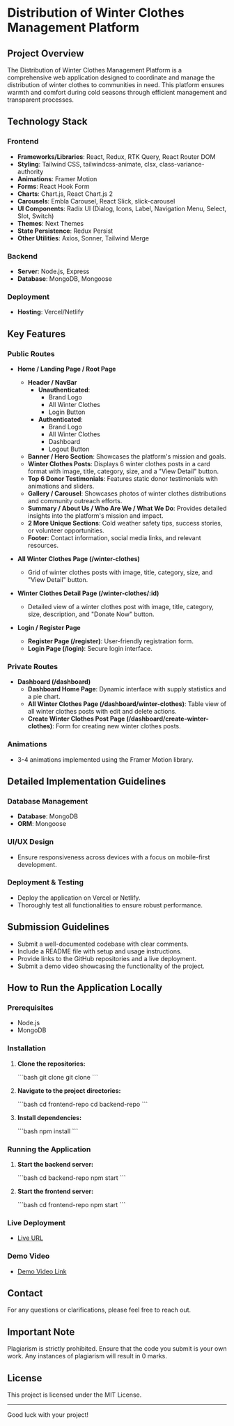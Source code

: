 
# Distribution of Winter Clothes Management Platform

## Project Overview

The Distribution of Winter Clothes Management Platform is a comprehensive web application designed to coordinate and manage the distribution of winter clothes to communities in need. This platform ensures warmth and comfort during cold seasons through efficient management and transparent processes.

## Technology Stack

### Frontend

- **Frameworks/Libraries**: React, Redux, RTK Query, React Router DOM
- **Styling**: Tailwind CSS, tailwindcss-animate, clsx, class-variance-authority
- **Animations**: Framer Motion
- **Forms**: React Hook Form
- **Charts**: Chart.js, React Chart.js 2
- **Carousels**: Embla Carousel, React Slick, slick-carousel
- **UI Components**: Radix UI (Dialog, Icons, Label, Navigation Menu, Select, Slot, Switch)
- **Themes**: Next Themes
- **State Persistence**: Redux Persist
- **Other Utilities**: Axios, Sonner, Tailwind Merge

### Backend

- **Server**: Node.js, Express
- **Database**: MongoDB, Mongoose

### Deployment

- **Hosting**: Vercel/Netlify

## Key Features

### Public Routes

- **Home / Landing Page / Root Page**
  - **Header / NavBar**
    - **Unauthenticated**:
      - Brand Logo
      - All Winter Clothes
      - Login Button
    - **Authenticated**:
      - Brand Logo
      - All Winter Clothes
      - Dashboard
      - Logout Button
  - **Banner / Hero Section**: Showcases the platform's mission and goals.
  - **Winter Clothes Posts**: Displays 6 winter clothes posts in a card format with image, title, category, size, and a "View Detail" button.
  - **Top 6 Donor Testimonials**: Features static donor testimonials with animations and sliders.
  - **Gallery / Carousel**: Showcases photos of winter clothes distributions and community outreach efforts.
  - **Summary / About Us / Who Are We / What We Do**: Provides detailed insights into the platform's mission and impact.
  - **2 More Unique Sections**: Cold weather safety tips, success stories, or volunteer opportunities.
  - **Footer**: Contact information, social media links, and relevant resources.

- **All Winter Clothes Page (/winter-clothes)**
  - Grid of winter clothes posts with image, title, category, size, and "View Detail" button.

- **Winter Clothes Detail Page (/winter-clothes/:id)**
  - Detailed view of a winter clothes post with image, title, category, size, description, and "Donate Now" button.

- **Login / Register Page**
  - **Register Page (/register)**: User-friendly registration form.
  - **Login Page (/login)**: Secure login interface.

### Private Routes

- **Dashboard (/dashboard)**
  - **Dashboard Home Page**: Dynamic interface with supply statistics and a pie chart.
  - **All Winter Clothes Page (/dashboard/winter-clothes)**: Table view of all winter clothes posts with edit and delete actions.
  - **Create Winter Clothes Post Page (/dashboard/create-winter-clothes)**: Form for creating new winter clothes posts.

### Animations

- 3-4 animations implemented using the Framer Motion library.

## Detailed Implementation Guidelines

### Database Management

- **Database**: MongoDB
- **ORM**: Mongoose

### UI/UX Design

- Ensure responsiveness across devices with a focus on mobile-first development.

### Deployment & Testing

- Deploy the application on Vercel or Netlify.
- Thoroughly test all functionalities to ensure robust performance.

## Submission Guidelines

- Submit a well-documented codebase with clear comments.
- Include a README file with setup and usage instructions.
- Provide links to the GitHub repositories and a live deployment.
- Submit a demo video showcasing the functionality of the project.

## How to Run the Application Locally

### Prerequisites

- Node.js
- MongoDB

### Installation

1. **Clone the repositories:**

   \`\`\`bash
   git clone <frontend-repo-url>
   git clone <backend-repo-url>
   \`\`\`

2. **Navigate to the project directories:**

   \`\`\`bash
   cd frontend-repo
   cd backend-repo
   \`\`\`

3. **Install dependencies:**

   \`\`\`bash
   npm install
   \`\`\`

### Running the Application

1. **Start the backend server:**

   \`\`\`bash
   cd backend-repo
   npm start
   \`\`\`

2. **Start the frontend server:**

   \`\`\`bash
   cd frontend-repo
   npm start
   \`\`\`

### Live Deployment

- [Live URL](https://your-live-deployment-link.com)

### Demo Video

- [Demo Video Link](https://your-demo-video-link.com)

## Contact

For any questions or clarifications, please feel free to reach out.

## Important Note

Plagiarism is strictly prohibited. Ensure that the code you submit is your own work. Any instances of plagiarism will result in 0 marks.

## License

This project is licensed under the MIT License.

---

Good luck with your project!
